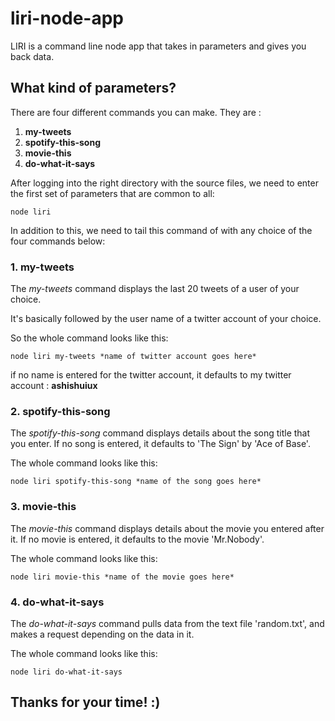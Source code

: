 # liri-node-app
LIRI is a command line node app that takes in parameters and gives you back data.

## What kind of parameters?
There are four different commands you can make.
They are :
1. **my-tweets**
2. **spotify-this-song**
3. **movie-this**
4. **do-what-it-says**

After logging into the right directory with the source files, we need to enter the first set of parameters that are common to all:

```
node liri
```

In addition to this, we need to tail this command of with any choice of the four commands below:

### 1. my-tweets
The *my-tweets* command displays the last 20 tweets of a user of your choice.

It's basically followed by the user name of a twitter account of your choice.

So the whole command looks like this:

```
node liri my-tweets *name of twitter account goes here*
```

if no name is entered for the twitter account, it defaults to my twitter account : **ashishuiux**

### 2. spotify-this-song
The *spotify-this-song* command displays details about the song title that you enter.
If no song is entered, it defaults to 'The Sign' by 'Ace of Base'.

The whole command looks like this:

```
node liri spotify-this-song *name of the song goes here*
```

### 3. movie-this
The *movie-this* command displays details about the movie you entered after it.
If no movie is entered, it defaults to the movie 'Mr.Nobody'.

The whole command looks like this:

```
node liri movie-this *name of the movie goes here*
```

### 4. do-what-it-says
The *do-what-it-says* command pulls data from the text file 'random.txt', and makes a request depending on the data in it.

The whole command looks like this:

```
node liri do-what-it-says
```


## Thanks for your time! :)
